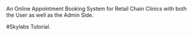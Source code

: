 An Online Appointment Booking System for Retail Chain Clinics with both the User as well as the Admin Side.

#Skylabs Tutorial.
